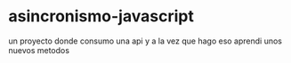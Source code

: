 # asincronismo-javascript
un proyecto donde consumo una api y a la vez que hago eso aprendi unos nuevos metodos 
